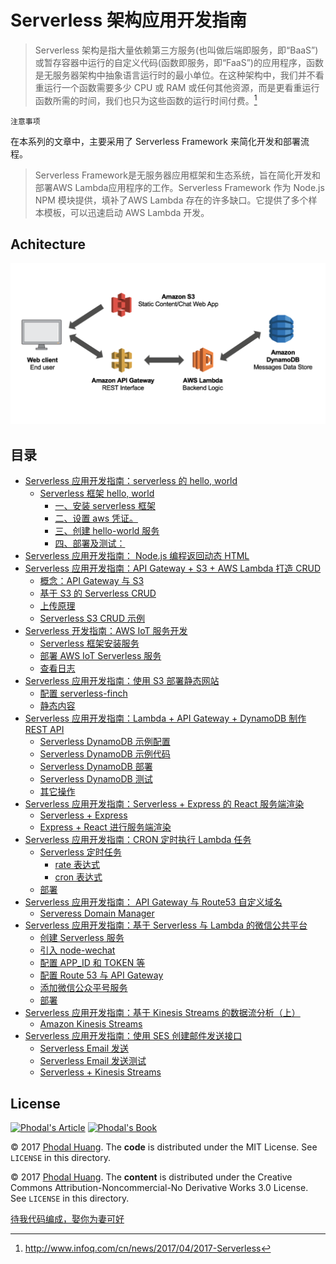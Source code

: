 Serverless 架构应用开发指南
===

> Serverless 架构是指大量依赖第三方服务(也叫做后端即服务，即“BaaS”)或暂存容器中运行的自定义代码(函数即服务，即“FaaS”)的应用程序，函数是无服务器架构中抽象语言运行时的最小单位。在这种架构中，我们并不看重运行一个函数需要多少 CPU 或 RAM 或任何其他资源，而是更看重运行函数所需的时间，我们也只为这些函数的运行时间付费。[^serverless]

[^serverless]: http://www.infoq.com/cn/news/2017/04/2017-Serverless

``注意事项``

在本系列的文章中，主要采用了 Serverless Framework 来简化开发和部署流程。

> Serverless Framework是无服务器应用框架和生态系统，旨在简化开发和部署AWS Lambda应用程序的工作。Serverless Framework 作为 Node.js NPM 模块提供，填补了AWS Lambda 存在的许多缺口。它提供了多个样本模板，可以迅速启动 AWS Lambda 开发。

Achitecture
---

![Serverless Application Architecture](images/serverless-spa-architecture.png)

目录
---

*   [Serverless 应用开发指南：serverless 的 hello, world](https://phodal.github.io/serverless-guide/#serverless-应用开发指南serverless-的-hello-world)
    *   [Serverless 框架 hello, world](https://phodal.github.io/serverless-guide/#serverless-框架-hello-world)
        *   [一、安装 serverless 框架](https://phodal.github.io/serverless-guide/#一安装-serverless-框架)
        *   [二、设置 aws 凭证。](https://phodal.github.io/serverless-guide/#二设置-aws-凭证)
        *   [三、创建 hello-world 服务](https://phodal.github.io/serverless-guide/#三创建-hello-world-服务)
        *   [四、部署及测试：](https://phodal.github.io/serverless-guide/#四部署及测试)
*   [Serverless 应用开发指南： Node.js 编程返回动态 HTML](https://phodal.github.io/serverless-guide/#serverless-应用开发指南-node.js-编程返回动态-html)
*   [Serverless 应用开发指南：API Gateway + S3 + AWS Lambda 打造 CRUD](https://phodal.github.io/serverless-guide/#serverless-应用开发指南api-gateway-s3-aws-lambda-打造-crud)
    *   [概念：API Gateway 与 S3](https://phodal.github.io/serverless-guide/#概念api-gateway-与-s3)
    *   [基于 S3 的 Serverless CRUD](https://phodal.github.io/serverless-guide/#基于-s3-的-serverless-crud)
    *   [上传原理](https://phodal.github.io/serverless-guide/#上传原理)
    *   [Serverless S3 CRUD 示例](https://phodal.github.io/serverless-guide/#serverless-s3-crud-示例)
*   [Serverless 开发指南：AWS IoT 服务开发](https://phodal.github.io/serverless-guide/#serverless-开发指南aws-iot-服务开发)
    *   [Serverless 框架安装服务](https://phodal.github.io/serverless-guide/#serverless-框架安装服务)
    *   [部署 AWS IoT Serverless 服务](https://phodal.github.io/serverless-guide/#部署-aws-iot-serverless-服务)
    *   [查看日志](https://phodal.github.io/serverless-guide/#查看日志)
*   [Serverless 应用开发指南：使用 S3 部署静态网站](https://phodal.github.io/serverless-guide/#serverless-应用开发指南使用-s3-部署静态网站)
    *   [配置 serverless-finch](https://phodal.github.io/serverless-guide/#配置-serverless-finch)
    *   [静态内容](https://phodal.github.io/serverless-guide/#静态内容)
*   [Serverless 应用开发指南：Lambda + API Gateway + DynamoDB 制作 REST API](https://phodal.github.io/serverless-guide/#serverless-应用开发指南lambda-api-gateway-dynamodb-制作-rest-api)
    *   [Serverless DynamoDB 示例配置](https://phodal.github.io/serverless-guide/#serverless-dynamodb-示例配置)
    *   [Serverless DynamoDB 示例代码](https://phodal.github.io/serverless-guide/#serverless-dynamodb-示例代码)
    *   [Serverless DynamoDB 部署](https://phodal.github.io/serverless-guide/#serverless-dynamodb-部署)
    *   [Serverless DynamoDB 测试](https://phodal.github.io/serverless-guide/#serverless-dynamodb-测试)
    *   [其它操作](https://phodal.github.io/serverless-guide/#其它操作)
*   [Serverless 应用开发指南：Serverless + Express 的 React 服务端渲染](https://phodal.github.io/serverless-guide/#serverless-应用开发指南serverless-express-的-react-服务端渲染)
    *   [Serverless + Express](https://phodal.github.io/serverless-guide/#serverless-express)
    *   [Express + React 进行服务端渲染](https://phodal.github.io/serverless-guide/#express-react-进行服务端渲染)
*   [Serverless 应用开发指南：CRON 定时执行 Lambda 任务](https://phodal.github.io/serverless-guide/#serverless-应用开发指南cron-定时执行-lambda-任务)
    *   [Serverless 定时任务](https://phodal.github.io/serverless-guide/#serverless-定时任务)
        *   [rate 表达式](https://phodal.github.io/serverless-guide/#rate-表达式)
        *   [cron 表达式](https://phodal.github.io/serverless-guide/#cron-表达式)
    *   [部署](https://phodal.github.io/serverless-guide/#部署)
*   [Serverless 应用开发指南： API Gateway 与 Route53 自定义域名](https://phodal.github.io/serverless-guide/#serverless-应用开发指南-api-gateway-与-route53-自定义域名)
    *   [Serveress Domain Manager](https://phodal.github.io/serverless-guide/#serveress-domain-manager)
*   [Serverless 应用开发指南：基于 Serverless 与 Lambda 的微信公共平台](https://phodal.github.io/serverless-guide/#serverless-应用开发指南基于-serverless-与-lambda-的微信公共平台)
    *   [创建 Serverless 服务](https://phodal.github.io/serverless-guide/#创建-serverless-服务)
    *   [引入 node-wechat](https://phodal.github.io/serverless-guide/#引入-node-wechat)
    *   [配置 APP_ID 和 TOKEN 等](https://phodal.github.io/serverless-guide/#配置-app_id-和-token-等)
    *   [配置 Route 53 与 API Gateway](https://phodal.github.io/serverless-guide/#配置-route-53-与-api-gateway)
    *   [添加微信公众平号服务](https://phodal.github.io/serverless-guide/#添加微信公众平号服务)
    *   [部署](https://phodal.github.io/serverless-guide/#部署-1)
*   [Serverless 应用开发指南：基于 Kinesis Streams 的数据流分析（上）](https://phodal.github.io/serverless-guide/#serverless-应用开发指南基于-kinesis-streams-的数据流分析上)
    *   [Amazon Kinesis Streams](https://phodal.github.io/serverless-guide/#amazon-kinesis-streams)
*   [Serverless 应用开发指南：使用 SES 创建邮件发送接口](https://phodal.github.io/serverless-guide/#serverless-应用开发指南使用-ses-创建邮件发送接口)
    *   [Serverless Email 发送](https://phodal.github.io/serverless-guide/#serverless-email-发送)
    *   [Serverless Email 发送测试](https://phodal.github.io/serverless-guide/#serverless-email-发送测试)
    *   [Serverless + Kinesis Streams](https://phodal.github.io/serverless-guide/#serverless-kinesis-streams)

License
---

[![Phodal's Article](http://brand.phodal.com/shields/article-small.svg)](https://www.phodal.com/) [![Phodal's Book](http://brand.phodal.com/shields/book-small.svg)](https://www.phodal.com/)


© 2017 [Phodal Huang](https://www.phodal.com). The **code** is distributed under the MIT License. See `LICENSE` in this directory.

© 2017 [Phodal Huang](https://www.phodal.com). The **content** is distributed under the Creative Commons Attribution-Noncommercial-No Derivative Works 3.0 License. See `LICENSE` in this directory.

[待我代码编成，娶你为妻可好](http://www.xuntayizhan.com/blog/ji-ke-ai-qing-zhi-er-shi-dai-wo-dai-ma-bian-cheng-qu-ni-wei-qi-ke-hao-wan/)
